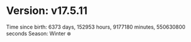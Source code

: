 # Version: v17.5.11
Time since birth: 6373 days, 152953 hours, 9177180 minutes, 550630800 seconds
Season: Winter ❄️
